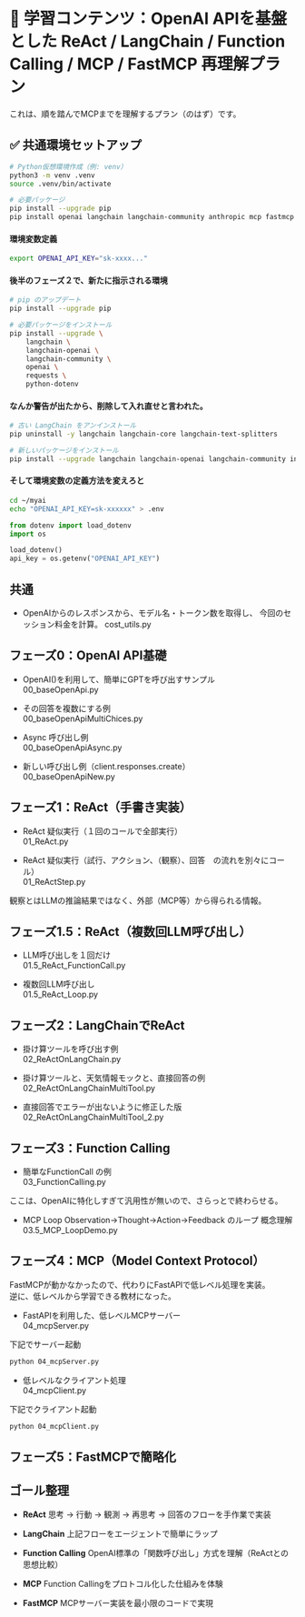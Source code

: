 # 📘 学習コンテンツ：OpenAI APIを基盤とした ReAct / LangChain / Function Calling / MCP / FastMCP 再理解プラン

これは、順を踏んでMCPまでを理解するプラン（のはず）です。  

## ✅ 共通環境セットアップ

```bash
# Python仮想環境作成（例: venv）
python3 -m venv .venv
source .venv/bin/activate

# 必要パッケージ
pip install --upgrade pip
pip install openai langchain langchain-community anthropic mcp fastmcp aiohttp rich jupyter
```

#### 環境変数定義
```bash
export OPENAI_API_KEY="sk-xxxx..."
```

#### 後半のフェーズ２で、新たに指示される環境
```bash
# pip のアップデート
pip install --upgrade pip

# 必要パッケージをインストール
pip install --upgrade \
    langchain \
    langchain-openai \
    langchain-community \
    openai \
    requests \
    python-dotenv
```

#### なんか警告が出たから、削除して入れ直せと言われた。
```bash
# 古い LangChain をアンインストール
pip uninstall -y langchain langchain-core langchain-text-splitters

# 新しいパッケージをインストール
pip install --upgrade langchain langchain-openai langchain-community invoke
```

#### そして環境変数の定義方法を変えろと
```bash
cd ~/myai
echo "OPENAI_API_KEY=sk-xxxxxx" > .env
```

```python
from dotenv import load_dotenv
import os

load_dotenv()
api_key = os.getenv("OPENAI_API_KEY")
```

## 共通
- OpenAIからのレスポンスから、モデル名・トークン数を取得し、
  今回のセッション料金を計算。
cost_utils.py

## フェーズ0：OpenAI API基礎  

- OpenAI()を利用して、簡単にGPTを呼び出すサンプル  
00_baseOpenApi.py

- その回答を複数にする例  
00_baseOpenApiMultiChices.py

- Async 呼び出し例  
00_baseOpenApiAsync.py

- 新しい呼び出し例（client.responses.create）  
00_baseOpenApiNew.py

## フェーズ1：ReAct（手書き実装）  

- ReAct 疑似実行（１回のコールで全部実行）  
01_ReAct.py

- ReAct 疑似実行（試行、アクション、（観察）、回答　の流れを別々にコール）  
01_ReActStep.py

観察とはLLMの推論結果ではなく、外部（MCP等）から得られる情報。

## フェーズ1.5：ReAct（複数回LLM呼び出し）  

- LLM呼び出しを１回だけ  
01.5_ReAct_FunctionCall.py

- 複数回LLM呼び出し  
01.5_ReAct_Loop.py

## フェーズ2：LangChainでReAct  

- 掛け算ツールを呼び出す例  
02_ReActOnLangChain.py

- 掛け算ツールと、天気情報モックと、直接回答の例  
02_ReActOnLangChainMultiTool.py

- 直接回答でエラーが出ないように修正した版  
02_ReActOnLangChainMultiTool_2.py

## フェーズ3：Function Calling  

- 簡単なFunctionCall の例  
03_FunctionCalling.py

ここは、OpenAIに特化しすぎて汎用性が無いので、さらっとで終わらせる。

- MCP Loop Observation→Thought→Action→Feedback のループ 概念理解  
03.5_MCP_LoopDemo.py

## フェーズ4：MCP（Model Context Protocol）  

FastMCPが動かなかったので、代わりにFastAPIで低レベル処理を実装。  
逆に、低レベルから学習できる教材になった。  

- FastAPIを利用した、低レベルMCPサーバー  
04_mcpServer.py

下記でサーバー起動  
```bash
python 04_mcpServer.py
```

- 低レベルなクライアント処理  
04_mcpClient.py

下記でクライアント起動  
```bash
python 04_mcpClient.py
```

## フェーズ5：FastMCPで簡略化  

## ゴール整理  

- **ReAct**
思考 → 行動 → 観測 → 再思考 → 回答のフローを手作業で実装

- **LangChain**
上記フローをエージェントで簡単にラップ

- **Function Calling**
OpenAI標準の「関数呼び出し」方式を理解（ReActとの思想比較）

- **MCP**
Function Callingをプロトコル化した仕組みを体験

- **FastMCP**
MCPサーバー実装を最小限のコードで実現
